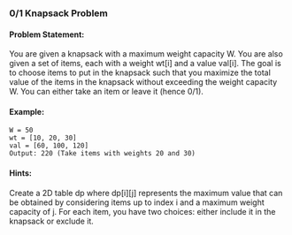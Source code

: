 ### 0/1 Knapsack Problem

#### Problem Statement:

You are given a knapsack with a maximum weight capacity W. You are also given a set of items, each with a weight wt[i] and a value val[i]. The goal is to choose items to put in the knapsack such that you maximize the total value of the items in the knapsack without exceeding the weight capacity W. You can either take an item or leave it (hence 0/1).

#### Example:
```
W = 50
wt = [10, 20, 30]
val = [60, 100, 120]
Output: 220 (Take items with weights 20 and 30)
```

#### Hints:

Create a 2D table dp where dp[i][j] represents the maximum value that can be obtained by considering items up to index i and a maximum weight capacity of j.
For each item, you have two choices: either include it in the knapsack or exclude it.
